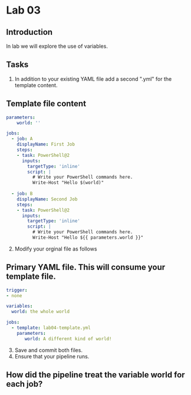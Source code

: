# Lab 03
## Introduction 
In lab we will explore the use of variables.

## Tasks
1. In addition to your existing YAML file add a second ".yml" for the template content.

## Template file content
```yaml
parameters:
    world: ''

jobs:
  - job: A
    displayName: First Job
    steps:
    - task: PowerShell@2
      inputs:
        targetType: 'inline'
        script: |
          # Write your PowerShell commands here.
          Write-Host "Hello $(world)"
          
  - job: B
    displayName: Second Job
    steps:
    - task: PowerShell@2
      inputs:
        targetType: 'inline'
        script: |
          # Write your PowerShell commands here.
          Write-Host "Hello ${{ parameters.world }}"
```

2. Modify your orginal file as follows

## Primary YAML file.  This will consume your template file.
```yaml
trigger:
- none

variables:
  world: the whole world

jobs: 
  - template: lab04-template.yml
    parameters: 
       world: A different kind of world!
```

3. Save and commit both files.
4. Ensure that your pipeline runs.

## How did the pipeline treat the variable **world** for each job?
